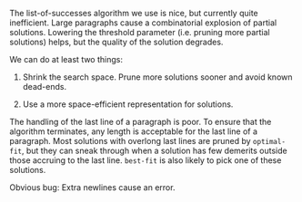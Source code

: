 The list-of-successes algorithm we use is nice, but currently quite
inefficient. Large paragraphs cause a combinatorial explosion of
partial solutions. Lowering the threshold parameter (i.e. pruning
more partial solutions) helps, but the quality of the solution
degrades.

We can do at least two things:

1. Shrink the search space. Prune more solutions sooner and avoid
   known dead-ends.

2. Use a more space-efficient representation for solutions.

The handling of the last line of a paragraph is poor. To ensure
that the algorithm terminates, any length is acceptable for the
last line of a paragraph. Most solutions with overlong last lines
are pruned by `optimal-fit`, but they can sneak through when a
solution has few demerits outside those accruing to the last line.
`best-fit` is also likely to pick one of these solutions.

Obvious bug: Extra newlines cause an error.
